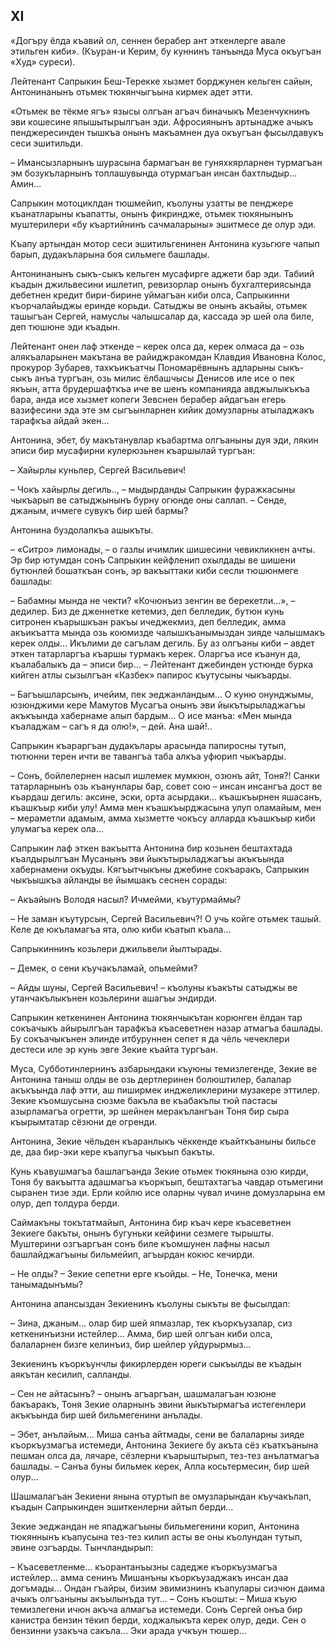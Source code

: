 ## XI

«Догъру ёлда къавий ол, сеннен берабер ант эткенлерге авале этильген киби».
(Къуран-и Керим, бу куннинъ танъында Муса окъугъан «Худ» суреси).

Лейтенант Сапрыкин Беш-Терекке хызмет борджунен кельген сайын, Антонинанынъ отьмек тюкянчыгъына кирмек адет этти.

«Отьмек ве тёкме ягъ» язысы олгъан агъач биначыкъ Мезенчукнинъ эви кошесине япышытырылгъан эди.
Афросиянынъ артынадже ачыкъ пенджересинден тышкъа онынъ макъамнен дуа окъугъан фысылдавукъ сеси эшитильди.

– Имансызларнынъ шурасына бармагъан ве гуняхкярларнен турмагъан эм бозукъларнынъ топлашувында отурмагъан инсан бахтлыдыр…
Амин…

Сапрыкин мотоциклдан тюшмейип, къолуны узатты ве пенджере къанатларыны къапатты, онынъ фикриндже, отьмек тюкянынынъ муштерилери «бу къартийнинъ сачмаларыны» эшитмесе де олур эди.

Къапу артындан мотор сеси эшитильгенинен Антонина кузьгюге чапып барып, дудакъларына боя сильмеге башлады.

Антонинанынъ сыкъ-сыкъ кельген мусафирге аджети бар эди.
Табиий къадын джильвесини ишлетип, ревизорлар онынъ бухгалтериясында дебетнен кредит бири-бирине уймагъан киби олса, Сапрыкинни къорчалайыджы еринде корьди.
Сатыджы ве онынъ акъайы, отьмек ташыгъан Сергей, намуслы чалышсалар да, кассада эр шей ола биле, деп тюшюне эди къадын.

Лейтенант онен лаф эткенде – керек олса да, керек олмаса да – озь алякъаларынен макътана ве райиджракомдан Клавдия Ивановна Колос, прокурор Зубарев, тахкъикъатчы Пономарёвнынъ адларыны сыкъ-сыкъ анъа тургъан, озь милис ёлбашчысы Денисов иле исе о пек якъын, атта брудершафткъа иче ве шенъ компанияда авджылыкъкъа бара, анда исе хызмет копеги Зевснен берабер айдагъан егерь вазифесини эда эте эм сыгъынларнен кийик домузларны атыладжакъ тарафкъа айдай экен…

Антонина, эбет, бу макътанувлар къабартма олгъаныны дуя эди, лякин эписи бир мусафирни кулерюзьнен къаршылай тургъан:

– Хайырлы куньлер, Сергей Васильевич!

– Чокъ хайырлы дегиль.., – мыдырданды Сапрыкин фуражкасыны чыкъарып ве сатыджынынъ бурну огюнде оны саллап.
– Сенде, джаным, ичмеге сувукъ бир шей бармы?

Антонина буздолапкъа ашыкъты.

– «Ситро» лимонады, – о газлы ичимлик шишесини чевикликнен ачты.
Эр бир ютумдан сонъ Сапрыкин кейфленип охылдады ве шишени бутюнлей бошаткъан сонъ, эр вакъыттаки киби сесли тюшюнмеге башлады:

– Бабамны мында не чекти?
«Кочюнъиз зенгин ве берекетли…», – дедилер.
Биз де дженнетке кетемиз, деп белледик, бутюн кунь ситронен къарышкъан ракъы ичеджекмиз, деп белледик, амма акъикъатта мында озь коюмизде чалышкъанымыздан зияде чалышмакъ керек олды…
Икълими де сагълам дегиль.
Бу аз олгъаны киби – авдет эткен татарларгъа къаршы турмакъ керек.
Оларгъа исе къанун да, къалабалыкъ да – эписи бир…
– Лейтенант джебинден устюнде бурка кийген атлы сызылгъан «Казбек» папирос къутусыны чыкъарды. 

– Багъышларсынъ, ичейим, пек эеджанландым…
О куню онунджымы, юзюнджими кере Мамутов Мусагъа онынъ эви йыкътырыладжагъы акъкъында хабернаме алып бардым…
О исе манъа:
«Мен мында къаладжам – сагъ я да олю!», – дей.
Ана шай!..

Сапрыкин къараргъан дудакълары арасында папиросны тутып, тютюнни терен ичти ве тавангъа таба алкъа уфюрип чыкъарды.

– Сонъ, бойлелернен насыл ишлемек мумкюн, озюнъ айт, Тоня?!
Санки татарларнынъ озь къанунлары бар, совет сою – инсан инсангъа дост ве къардаш дегиль: аксине, эски, орта асырдаки... къашкъырнен яшасанъ, къашкъыр киби улу!
Амма мен къашкъырджасына улуп оламайым, мен – мераметли адамым, амма хызметте чокъсу алларда къашкъыр киби улумагъа керек ола…

Сапрыкин лаф эткен вакъытта Антонина бир козьнен бештахтада къалдырылгъан Мусанынъ эви йыкътырыладжагъы акъкъында хабернамени окъуды.
Кягъытчыкъны джебине сокъаракъ, Сапрыкин чыкъышкъа айланды ве йымшакъ сеснен сорады: 

– Акъайынъ Володя насыл?
Ичмейми, къутурмаймы?

– Не заман къутурсын, Сергей Васильевич?!
О учь койге отьмек ташый.
Келе де юкъламагъа ята, олю киби къатып къала…

Сапрыкиннинъ козьлери джильвели йылтырады.

– Демек, о сени къучакъламай, опьмейми?

– Айды шуны, Сергей Васильевич! – къолуны къакъты сатыджы ве утанчакълыкънен козьлерини ашагъы эндирди.

Сапрыкин кеткенинен Антонина тюкянчыкътан корюнген ёлдан тар сокъачыкъ айырылгъан тарафкъа къасеветнен назар атмагъа башлады.
Бу сокъачыкънен элинде итбуруннен сепет я да чёль чечеклери дестеси иле эр кунь эвге Зекие къайта тургъан.

Муса, Субботинлернинъ азбарындаки къуюны темизлегенде, Зекие ве Антонина таныш олды ве озь дертлеринен болюштилер, балалар акъкъында лаф этти, аш пиширмек инджеликлерини музакере эттилер.
Зекие къомшусына сюзме бакъла ве къабакълы тюй пастасы азырламагъа огретти, эр шейнен меракълангъан Тоня бир сыра къырымтатар сёзюни де огренди.

Антонина, Зекие чёльден къаранлыкъ чёккенде къайткъаныны бильсе де, даа бир-эки кере къапугъа чыкъып бакъты.

Кунь къавушмагъа башлагъанда Зекие отьмек тюкянына озю кирди, Тоня бу вакъытта адашмагъа къоркъып, бештахтагъа чавдар отьмегини сыранен тизе эди.
Ерли койлю исе оларны чувал ичине домузларына ем олур, деп толдура берди.

Саймакъны токътатмайып, Антонина бир къач кере къасеветнен Зекиеге бакъты, онынъ бугуньки кейфини сезмеге тырышты.
Муштерини озгъаргъан сонъ биле къомшунен лафны насыл башлайджагъыны бильмейип, агъырдан кокюс кечирди.

– Не олды?
– Зекие сепетни ерге къойды.
– Не, Тонечка, мени танымадынъмы?

Антонина апансыздан Зекиенинъ къолуны сыкъты ве фысылдап:

– Зина, джаным… олар бир шей япмазлар, тек къоркъузалар, сиз кеткенинъизни истейлер…
Амма, бир шей олгъан киби олса, балаларнен бизге келинъиз, бир шейлер уйдурырмыз…

Зекиенинъ къоркъунчлы фикирлерден юреги сыкъылды ве къадын аякътан кесилип, салланды.

– Сен не айтасынъ? – онынъ агъаргъан, шашмалагъан юзюне бакъаракъ, Тоня Зекие оларнынъ эвини йыкътырмагъа истегенлери акъкъында бир шей бильмегенини анълады.

– Эбет, анълайым…
Миша санъа айтмады, сени ве балаларны зияде къоркъузмагъа истемеди, Антонина Зекиеге бу акъта сёз къаткъанына пешман олса да, лячаре, сёзлерни къарыштырып, тез-тез анълатмагъа башлады.
– Санъа буны бильмек керек, Алла косьтермесин, бир шей олур…

Шашмалагъан Зекиени янына отуртып ве омузларындан къучакълап, къадын Сапрыкинден эшиткенлерни айтып берди…

Зекие эеджандан не япаджагъыны бильмегенини корип, Антонина тюкяннынъ къапусына тез-тез килип асты ве оны къолундан тутып, эвине озгъарды.
Тынчландырып:

– Къасеветленме… къорантанъызны садедже къоркъузмагъа истейлер… амма сенинъ Мишанъны къоркъузаджакъ инсан даа догъмады…
Ондан гъайры, бизим эвимизнинъ къапулары сизчюн даима ачыкъ олгъаныны акъылынъда тут… – Сонъ къошты:
– Миша къую темизлегени ичюн акъча алмагъа истемеди.
Сонъ Сергей онъа бир канистра бензин тёкип берди, ходжалыкъта керек олур, деди.
Сен о бензинни узакъча сакъла…
Эки арада учкъун тюшер…
